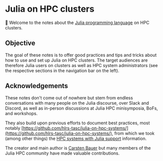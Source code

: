 # Julia on HPC clusters

👋 Welcome to the notes about the [Julia programming
language](http://www.julialang.org/) on HPC clusters.

## Objective
The goal of these notes is to offer good practices and tips and tricks about how
to use and set up Julia on HPC clusters. The target audiences are therefore
Julia users on clusters as well as HPC system administrators (see the respective
sections in the navigation bar on the left).

## Acknowledgements

These notes don't come out of nowhere but stem from endless conversations with
many people on the Julia discourse, over Slack and Discord, as well as in-person
discussions at Julia HPC minisymposia, BoFs, and workshops.

They also build upon previous efforts to document best practices, most notably
[https://github.com/hlrs-tasc/julia-on-hpc-systems/](https://github.com/hlrs-tasc/julia-on-hpc-systems/),
from which we took (among other things) the [HPC systems with Julia
support](user_hpcsystems.md) information.

The creator and main author is [Carsten Bauer](https://github.com/carstenbauer)
but many members of the Julia HPC community have made valuable contributions.
